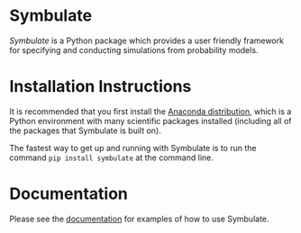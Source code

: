 
# Symbulate

*Symbulate* is a Python package which provides a user friendly
 framework for specifying and conducting simulations from probability models.

# Installation Instructions

It is recommended that you first install the
[Anaconda distribution](https://www.anaconda.com/download/), which
is a Python environment with many scientific packages installed
(including all of the packages that Symbulate is built on).

The fastest way to get up and running with Symbulate is to run the
command `pip install symbulate` at the command line.


# Documentation

Please see the [documentation](https://dlsun.github.io/symbulate/index.html) for examples of how to use Symbulate.
